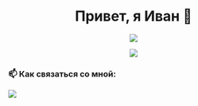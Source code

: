 

<h1 align="center">Привет, я Иван 👋</h1>

<p align="center">
  <img src="https://readme-typing-svg.herokuapp.com?color=36BCF7&lines=Разработчик+на+C%23%2C+Python%2C+JavaScript;Люблю+код%2C+колу+и+покушать">
</p>

<p align="center">
  <img src="https://skillicons.dev/icons?i=cs,python,javascript,react,nodejs,dotnet,git,linux,postgresql,html,css,vscode" />
</p>



### 📫 Как связаться со мной:

<p>
  <a href="https://t.me/iynceibod">
    <img src="https://img.shields.io/badge/Telegram-2CA5E0?style=flat&logo=telegram&logoColor=white" />
  </a>
</p>
